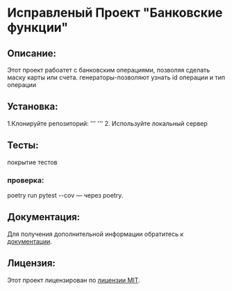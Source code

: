 # Исправленый Проект "Банковские функции"

## Описание:
Этот проект рабоатет с банковским операциями,
позволяя сделать маску карты или счета.
генераторы-позволяют узнать id операции и тип операции

## Установка:
1.Клонируйте репозиторий:
'''
'''
2. Используйте локальный сервер

## Тесты:
покрытие тестов 

### проверка:
poetry run pytest --cov  — через poetry.


## Документация:


Для получения дополнительной информации обратитесь к [документации](docs/README.md).

## Лицензия:

Этот проект лицензирован по [лицензии MIT](LICENSE).
####
#####